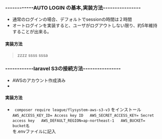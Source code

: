 ### ------------AUTO LOGIN の基本,実装方法----------------
- 通常のログインの場合、デフォルトでsessionの時間は２時間
- オートログインを実装すると、ユーザがログアウトしない限り、約5年維持することが出来る。

#### 実装方法
>zzzz
>ssss
>sssa
>
>
>

### ------------laravel S3の接続方法----------------
- AWSのアカウント作成済み
- 

#### 実装方法
 - ` composer require league/flysystem-aws-s3-v3` をインストール　　
 `AWS_ACCESS_KEY_ID= Access key ID  
 AWS_SECRET_ACCESS_KEY= Secret access key  
 AWS_DEFAULT_REGION=ap-northeast-1  
 AWS_BUCKET=　bucket名`  
 を.envファイルに記入

